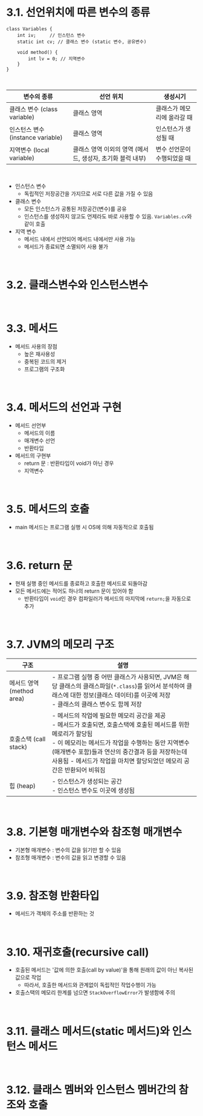 # 3.1. 선언위치에 따른 변수의 종류

```
class Variables {
    int iv; 	// 인스턴스 변수
    static int cv; // 클래스 변수 (static 변수, 공유변수)
    
    void method() {
    	int lv = 0; // 지역변수
    }
}
```

<br>

| 변수의 종류 | 선언 위치 | 생성시기 |
| --- | --- | --- |
| 클래스 변수   (class variable) | 클래스 영역 | 클래스가 메모리에 올라갈 때 |
| 인스턴스 변수   (instance variable) | 클래스 영역 | 인스턴스가 생성될 때 |
| 지역변수   (local variable) | 클래스 영역 이외의 영역   (메서드, 생성자, 초기화 블럭 내부) | 변수 선언문이 수행되었을 때 |

<br>

-   인스턴스 변수
    -   독립적인 저장공간을 가지므로 서로 다른 값을 가질 수 있음
-   클래스 변수
    -   모든 인스턴스가 공통된 저장공간(변수)를 공유
    -   인스턴스를 생성하지 않고도 언제라도 바로 사용할 수 있음. `Variables.cv`와 같이 호출
-   지역 변수
    -   메서드 내에서 선언되어 메서드 내에서만 사용 가능
    -   메서드가 종료되면 소멸되어 사용 불가
 
<br>

# 3.2. 클래스변수와 인스턴스변수

<br>

# 3.3. 메서드

-   메서드 사용의 장점
    -   높은 재사용성
    -   중복된 코드의 제거
    -   프로그램의 구조화
 
<br>

# 3.4. 메서드의 선언과 구현

-   메서드 선언부
    -   메서드의 이름
    -   매개변수 선언
    -   반환타입
-   메서드의 구현부
    -   return 문 : 반환타입이 void가 아닌 경우
    -   지역변수

<br>

# 3.5. 메서드의 호출

-   main 메서드는 프로그램 실행 시 OS에 의해 자동적으로 호출됨

<br>

# 3.6. return 문

-   현재 실행 중인 메서드를 종료하고 호출한 메서드로 되돌아감
-   모든 메서드에는 적어도 하나의 return 문이 있어야 함
    -   반환타입이 `void`인 경우 컴파일러가 메서드의 마지막에 `return;`을 자동으로 추가

<br>

# 3.7. JVM의 메모리 구조
| 구조 | 설명 |
| --- | --- |
| 메서드 영역   (method area) | - 프로그램 실행 중 어떤 클래스가 사용되면, JVM은 해당 클래스의 클래스파일(`*.class`)를 읽어서 분석하여 클래스에 대한 정보(클래스 데이터)를 이곳에 저장 <br> - 클래스의 클래스 변수도 함께 저장 |
| 호출스택   (call stack) | - 메서드의 작업에 필요한 메모리 공간을 제공 <br> - 메서드가 호출되면, 호출스택에 호출된 메서드를 위한 메로리가 할당됨 <br> - 이 메모리는 메서드가 작업을 수행하는 동안 지역변수(매개변수 포함)들과 연산의 중간결과 등을 저장하는데 사용됨   \- 메서드가 작업을 마치면 할당되었던 메모리 공간은 반환되어 비워짐 |
| 힙 (heap) | - 인스턴스가 생성되는 공간 <br> - 인스턴스 변수도 이곳에 생성됨 |

<br>

# 3.8. 기본형 매개변수와 참조형 매개변수

-   기본형 매개변수 : 변수의 값을 읽기만 할 수 있음
-   참조형 매개변수 : 변수의 값을 읽고 변경할 수 있음

<br>

# 3.9. 참조형 반환타입

-   메서드가 객체의 주소를 반환하는 것

<br>

# 3.10. 재귀호출(recursive call)

-   호출된 메서드는 '값에 의한 호출(call by value)'을 통해 원래의 값이 아닌 복사된 값으로 작업
    -   따라서, 호출한 메서드와 관계없이 독립적인 작업수행이 가능
-   호출스택의 메모리 한계를 넘으면 `StackOverflowError`가 발생함에 주의

<br>

# 3.11. 클래스 메서드(static 메서드)와 인스턴스 메서드

<br>

# 3.12. 클래스 멤버와 인스턴스 멤버간의 참조와 호출

<br>
